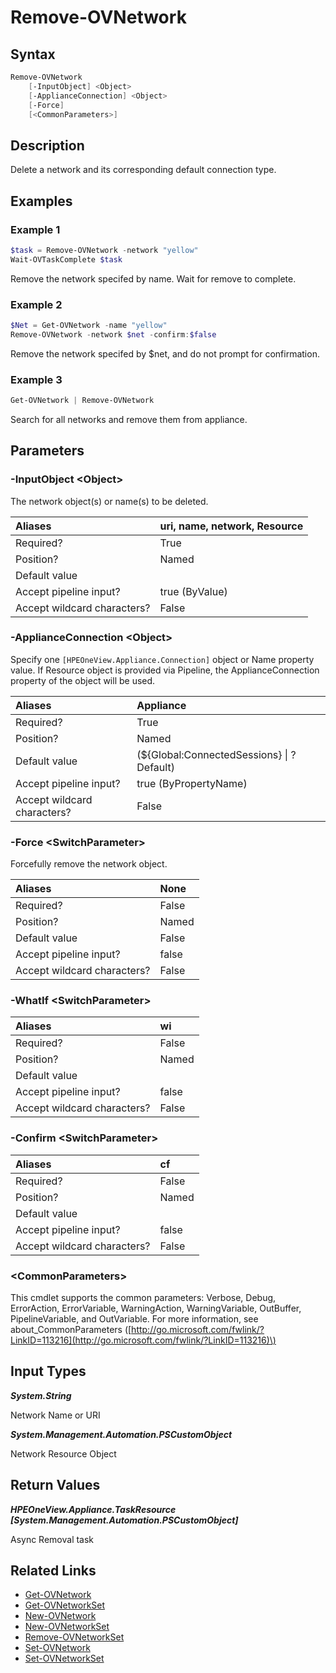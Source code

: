 ﻿---
description: Delete network from appliance configuration.
---

# Remove-OVNetwork

## Syntax

```powershell
Remove-OVNetwork
    [-InputObject] <Object>
    [-ApplianceConnection] <Object>
    [-Force]
    [<CommonParameters>]
```

## Description

Delete a network and its corresponding default connection type.

## Examples

###  Example 1 

```powershell
$task = Remove-OVNetwork -network "yellow"
Wait-OVTaskComplete $task
```

Remove the network specifed by name.  Wait for remove to complete.

###  Example 2 

```powershell
$Net = Get-OVNetwork -name "yellow"
Remove-OVNetwork -network $net -confirm:$false
```

Remove the network specifed by $net, and do not prompt for confirmation.

###  Example 3 

```powershell
Get-OVNetwork | Remove-OVNetwork
```

Search for all networks and remove them from appliance.

## Parameters

### -InputObject &lt;Object&gt;

The network object(s) or name(s) to be deleted.

| Aliases | uri, name, network, Resource |
| :--- | :--- |
| Required? | True |
| Position? | Named |
| Default value |  |
| Accept pipeline input? | true (ByValue) |
| Accept wildcard characters? | False |

### -ApplianceConnection &lt;Object&gt;

Specify one `[HPEOneView.Appliance.Connection]` object or Name property value. If Resource object is provided via Pipeline, the ApplianceConnection property of the object will be used.

| Aliases | Appliance |
| :--- | :--- |
| Required? | True |
| Position? | Named |
| Default value | (${Global:ConnectedSessions} &vert; ? Default) |
| Accept pipeline input? | true (ByPropertyName) |
| Accept wildcard characters? | False |

### -Force &lt;SwitchParameter&gt;

Forcefully remove the network object.

| Aliases | None |
| :--- | :--- |
| Required? | False |
| Position? | Named |
| Default value | False |
| Accept pipeline input? | false |
| Accept wildcard characters? | False |

### -WhatIf &lt;SwitchParameter&gt;



| Aliases | wi |
| :--- | :--- |
| Required? | False |
| Position? | Named |
| Default value |  |
| Accept pipeline input? | false |
| Accept wildcard characters? | False |

### -Confirm &lt;SwitchParameter&gt;



| Aliases | cf |
| :--- | :--- |
| Required? | False |
| Position? | Named |
| Default value |  |
| Accept pipeline input? | false |
| Accept wildcard characters? | False |

### &lt;CommonParameters&gt;

This cmdlet supports the common parameters: Verbose, Debug, ErrorAction, ErrorVariable, WarningAction, WarningVariable, OutBuffer, PipelineVariable, and OutVariable. For more information, see about\_CommonParameters \([http://go.microsoft.com/fwlink/?LinkID=113216](http://go.microsoft.com/fwlink/?LinkID=113216)\)

## Input Types

_**System.String**_

Network Name or URI

_**System.Management.Automation.PSCustomObject**_

Network Resource Object

## Return Values

_**HPEOneView.Appliance.TaskResource [System.Management.Automation.PSCustomObject]**_

Async Removal task

## Related Links

* [Get-OVNetwork](get-ovnetwork.md)
* [Get-OVNetworkSet](get-ovnetworkset.md)
* [New-OVNetwork](new-ovnetwork.md)
* [New-OVNetworkSet](new-ovnetworkset.md)
* [Remove-OVNetworkSet](remove-ovnetworkset.md)
* [Set-OVNetwork](set-ovnetwork.md)
* [Set-OVNetworkSet](set-ovnetworkset.md)
